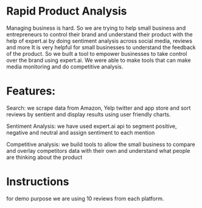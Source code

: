 # Rapid Product Analysis

Managing business is hard. So we are trying to help small business and entrepreneurs to control their brand and understand their product with the help of expert.ai by doing sentiment analysis across social media, reviews and more It is very helpful for small businesses to understand the feedback of the product. So we built a tool to empower businesses to take control over the brand using expert.ai. We were able to make tools that can make media monitoring and do competitive analysis.

# Features:
Search: we scrape data from Amazon, Yelp twitter and app store and sort reviews by sentient and display results using user friendly charts.

Sentiment Analysis: we have used expert.ai api to segment positive, negative and neutral and assign sentiment to each mention

Competitive analysis: we build tools to allow the small business to compare and overlay competitors data with their own and understand what people are thinking about the product

# Instructions

for demo purpose we are using 10 reviews from each platform.
